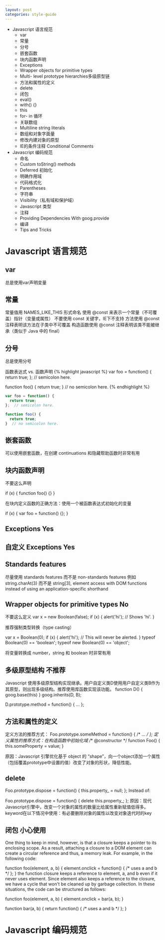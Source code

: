 ```yaml
---
layout: post
categories: style-guide
---
```


- Javascript 语言规范
  - var
  - 常量
  - 分号
  - 嵌套函数
  - 块内函数声明
  - Exceptions
  - Wrapper objects for primitive types
  - Multi- level prototype hierarchies多级原型链
  - 方法和属性的定义
  - delete
  - 闭包
  - eval()
  - with() {}
  - this
  - for- in 循环
  - 关联数组
  - Multiline string literals
  - 数组和对象字面量
  - 修改内建对象的原型
  - IE的条件注释 Conditional Comments
- Javascript 编码规范
  - 命名
  - Custom toString() methods
  - Deferred 初始化
  - 明确作用域
  - 代码格式化
  - Parentheses
  - 字符串
  - Visibility（私有域和保护域）
  - Javascript 类型
  - 注释
  - Providing Dependencies With goog.provide
  - 编译
  - Tips and Tricks

# Javascript 语言规范

## var

总是使用var声明变量

## 常量

常量值用 NAMES_LIKE_THIS 形式命名
使用 @const 来表示一个常量（不可覆盖）指针（变量或属性）
不要使用 const 关键字，IE下不支持
方法使用 @const 注释表明该方法在子类中不可覆盖
构造函数使用 @const 注释表明该类不能被继承（类似于 Java 中的 final）

## 分号

总是使用分号

函数表达式 vs. 函数声明
{% highlight javascript %}
var foo = function() {
  return true;
};  // semicolon here.

function foo() {
  return true;
}  // no semicolon here.
{% endhighlight %}

```javascript
var foo = function() {
  return true;
};  // semicolon here.

function foo() {
  return true;
}  // no semicolon here.
```

## 嵌套函数

可以使用嵌套函数，在创建 continuations 和隐藏帮助函数时非常有用

## 块内函数声明

不要这么声明

if (x) {
  function foo() {}
}

在块内定义函数的正确方法：使用一个被函数表达式初始化的变量

if (x) {
  var foo = function() {};
}


## Exceptions Yes

## 自定义 Exceptions Yes

## Standards features
尽量使用 standards features 而不是 non-standards features
例如 string.charAt(3) 而不是 string[3], element access with DOM functions instead of using an application-specific shorthand

## Wrapper objects for primitive types No

不要这么定义
var x = new Boolean(false);
if (x) {
  alert('hi');  // Shows 'hi'.
}


推荐强制类型转换（type casting）

var x = Boolean(0);
if (x) {
  alert('hi');  // This will never be alerted.
}
typeof Boolean(0) == 'boolean';
typeof new Boolean(0) == 'object';

将变量转换成 number，string  和 boolean 时非常有用

## 多级原型结构 不推荐
Javascript 使用多级原型结构实现继承。用户自定义类D使用用户自定义类B作为其原型，则出现多级结构。推荐使用库函数实现该功能。
function D() {
  goog.base(this)
}
goog.inherits(D, B);

D.prototype.method = function() {
  ...
};


## 方法和属性的定义

定义方法的推荐方式：
Foo.prototype.someMethod = function() {
  /* ... */
};
定义属性的推荐方式：在构造函数中初始化域
/** @constructor */
function Foo() {
  this.someProperty = value;
}

原因：Javascript 引擎优化基于 object 的 “shape”，向一个object添加一个属性（包括覆盖prototype中设置的值）改变了对象的形状，降低性能。
## delete

Foo.prototype.dispose = function() {
  this.property_ = null;
};
Instead of:

Foo.prototype.dispose = function() {
  delete this.property_;
};
原因：现代Javascript引擎中，改变一个对象的属性的数量比给属性重新赋值低得多。keyword在以下情况中使用：有必要删除对象的属性以改变对象迭代时的key

## 闭包 小心使用
One thing to keep in mind, however, is that a closure keeps a pointer to its enclosing scope. As a result, attaching a closure to a DOM element can create a circular reference and thus, a memory leak. For example, in the following code:

function foo(element, a, b) {
  element.onclick = function() { /* uses a and b */ };
}
the function closure keeps a reference to element, a, and b even if it never uses element. Since element also keeps a reference to the closure, we have a cycle that won't be cleaned up by garbage collection. In these situations, the code can be structured as follows:

function foo(element, a, b) {
  element.onclick = bar(a, b);
}

function bar(a, b) {
  return function() { /* uses a and b */ };
}






# Javascript 编码规范